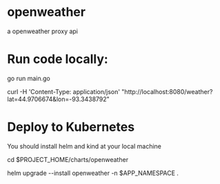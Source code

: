 # openweather
a openweather proxy api

# Run code locally:
go run main.go

curl -H 'Content-Type: application/json'  "http://localhost:8080/weather?lat=44.9706674&lon=-93.3438792"

# Deploy to Kubernetes
You should install helm and kind at your local machine

cd $PROJECT_HOME/charts/openweather

helm upgrade --install openweather -n $APP_NAMESPACE .
